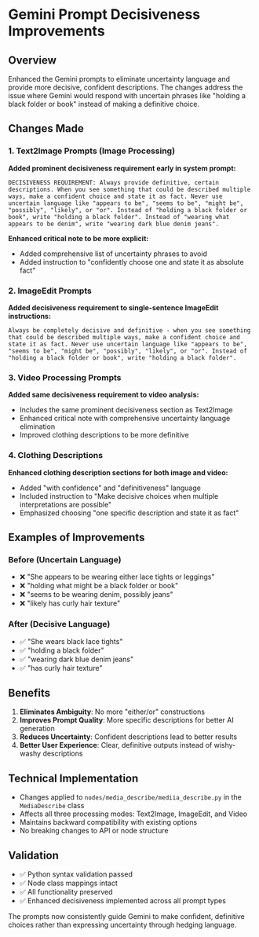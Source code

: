 # Gemini Prompt Decisiveness Improvements

## Overview

Enhanced the Gemini prompts to eliminate uncertainty language and provide more decisive, confident descriptions. The changes address the issue where Gemini would respond with uncertain phrases like "holding a black folder or book" instead of making a definitive choice.

## Changes Made

### 1. Text2Image Prompts (Image Processing)

**Added prominent decisiveness requirement early in system prompt:**

```
DECISIVENESS REQUIREMENT: Always provide definitive, certain descriptions. When you see something that could be described multiple ways, make a confident choice and state it as fact. Never use uncertain language like "appears to be", "seems to be", "might be", "possibly", "likely", or "or". Instead of "holding a black folder or book", write "holding a black folder". Instead of "wearing what appears to be denim", write "wearing dark blue denim jeans".
```

**Enhanced critical note to be more explicit:**

- Added comprehensive list of uncertainty phrases to avoid
- Added instruction to "confidently choose one and state it as absolute fact"

### 2. ImageEdit Prompts

**Added decisiveness requirement to single-sentence ImageEdit instructions:**

```
Always be completely decisive and definitive - when you see something that could be described multiple ways, make a confident choice and state it as fact. Never use uncertain language like "appears to be", "seems to be", "might be", "possibly", "likely", or "or". Instead of "holding a black folder or book", write "holding a black folder".
```

### 3. Video Processing Prompts

**Added same decisiveness requirement to video analysis:**

- Includes the same prominent decisiveness section as Text2Image
- Enhanced critical note with comprehensive uncertainty language elimination
- Improved clothing descriptions to be more definitive

### 4. Clothing Descriptions

**Enhanced clothing description sections for both image and video:**

- Added "with confidence" and "definitiveness" language
- Included instruction to "Make decisive choices when multiple interpretations are possible"
- Emphasized choosing "one specific description and state it as fact"

## Examples of Improvements

### Before (Uncertain Language)

- ❌ "She appears to be wearing either lace tights or leggings"
- ❌ "holding what might be a black folder or book"
- ❌ "seems to be wearing denim, possibly jeans"
- ❌ "likely has curly hair texture"

### After (Decisive Language)

- ✅ "She wears black lace tights"
- ✅ "holding a black folder"
- ✅ "wearing dark blue denim jeans"
- ✅ "has curly hair texture"

## Benefits

1. **Eliminates Ambiguity**: No more "either/or" constructions
2. **Improves Prompt Quality**: More specific descriptions for better AI generation
3. **Reduces Uncertainty**: Confident descriptions lead to better results
4. **Better User Experience**: Clear, definitive outputs instead of wishy-washy descriptions

## Technical Implementation

- Changes applied to `nodes/media_describe/mediia_describe.py` in the `MediaDescribe` class
- Affects all three processing modes: Text2Image, ImageEdit, and Video
- Maintains backward compatibility with existing options
- No breaking changes to API or node structure

## Validation

- ✅ Python syntax validation passed
- ✅ Node class mappings intact
- ✅ All functionality preserved
- ✅ Enhanced decisiveness implemented across all prompt types

The prompts now consistently guide Gemini to make confident, definitive choices rather than expressing uncertainty through hedging language.
